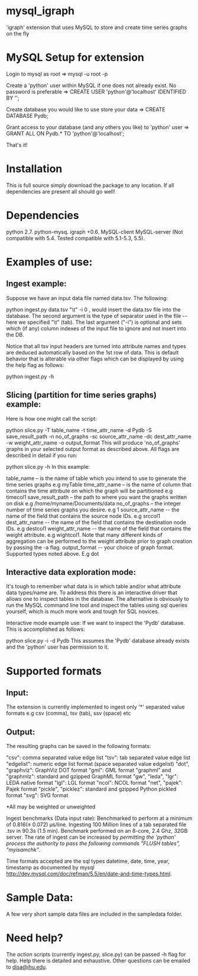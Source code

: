 mysql_igraph
============

'igraph' extension that uses MySQL to store and create time series graphs on the fly


MySQL Setup for extension
=========================

Login to mysql as root => mysql -u root -p

Create a 'python' user within MySQL if one does not already exist. No password is preferable =>
CREATE USER 'python'@'localhost' IDENTIFIED BY '';

Create database you would like to use store your data => CREATE DATABASE Pydb;

Grant access to your database (and any others you like) to 'python' user =>
GRANT ALL ON Pydb.* TO 'python'@'localhost';

That's it!

Installation
============

This is full source simply download the package to any location. If all dependencies are present all should go well!

Dependencies
============

python 2.7.
python-mysq.
igraph +0.6.
MySQL-client MySQL-server (Not compatible with 5.4. Tested compatible with 5.1-5.3, 5.5).


Examples of use:
================

Ingest example:
---------------
Suppose we have an input data file named data.tsv. The following:

python ingest.py data.tsv "\t" -i 0
, would insert the data.tsv file into the database. The second argument is the type of separator used in the file -- here we specified "\t" (tab). The last argument ("-i") is optional and sets which (if any) column indexes of the input file to ignore and not insert into the DB.

Notice that all tsv input headers are turned into attribute names and types are deduced automatically based on the 1st row of data. This is default behavior that is alterable via other flags which can be displayed by using the help flag as follows:

python ingest.py -h


Slicing (partition for time series graphs) example:
--------------------------------------------------
Here is how one might call the script:

python slice.py -T table_name -t time_attr_name -d Pydb -S save_result_path -n no_of_graphs -sc source_attr_name -dc dest_attr_name -w weight_attr_name -o output_format
This will produce 'no_of_graphs' graphs in your selected output format as described above. All flags are described in detail if you run:

python slice.py -h
In this example:

table_name – is the name of table which you intend to use to generate the time series graphs e.g myTable
time_attr_name – is the name of column that contains the time attribute on which the graph will be partitioned e.g timecol1
save_result_path – the path to where you want the graphs written on disk e.g /home/myname/Documents/data
no_of_graphs – the integer number of time series graphs you desire. e.g 1
source_attr_name -- the name of the field that contains the source node IDs. e.g srccol1
dest_attr_name --  the name of the field that contains the destination node IDs. e.g destcol1
weight_attr_name -- the name of the field that contains the weight attribute. e.g wightcol1.
Note that many different kinds of aggregation can be performed to the weight attribute prior to graph creation by passing the -a flag.
output_format -- your choice of graph format. Supported types noted above. E.g dot


Interactive data exploration mode:
---------------------------------
It's tough to remember what data is in which table and/or what attribute data types/name are. To address this there is an interactive driver that allows one to inspect tables in the database. The alternative is obviously to run the MySQL command line tool and inspect the tables using sql queries yourself, which is much more work and tough for SQL novices.

Interactive mode example use:
If we want to inspect the 'Pydb' database. This is accomplished as follows:

python slice.py -i -d Pydb
This assumes the 'Pydb' database already exists and the 'python' user has permission to it.

Supported formats
=================

Input:
------
The extension is currently implemented to ingest only '*' separated value formats e.g csv (comma), tsv (tab), ssv (space) etc

Output:
------
The resulting graphs can be saved in the following formats:

"csv": comma separated value edge list
"tsv": tab separated value edge list
"edgelist": numeric edge list format (space separated value edgelist)
"dot", "graphviz": GraphViz DOT format
"gml": GML format
"graphml" and "graphmlz": standard and gzipped GraphML format
"gw", "leda", "lgr": LEDA native format
"lgl": LGL format
"ncol": NCOL format
"net", "pajek": Pajek format
"pickle", "picklez": standard and gzipped Python pickled format
"svg": SVG format

*All may be weighted or unweighted

Ingest benchmarks (Data input rate):
Benchmarked to perform at a minimum of 0.816(± 0.072) µs/line. Ingesting 100 Million lines of a tab separated file .tsv in 90.3s (1.5 min).
Benchmark performed on an 8-core, 2.4 Ghz, 32GB server.
The rate of ingest can be increased by *permitting the 'python' process the authority to pass the following commands "FLUSH tables", "myisamchk"*.

Time formats accepted are the sql types datetime, date, time, year, timestamp as documented by mysql http://dev.mysql.com/doc/refman/5.5/en/date-and-time-types.html.

Sample Data:
===========
A few very short sample data files are included in the sampledata folder.

Need help?
==========
The *action* scripts (currently ingest.py, slice.py) can be passed -h flag for help. Help there is detailed and exhaustive.
Other questions can be emailed to disa@jhu.edu.